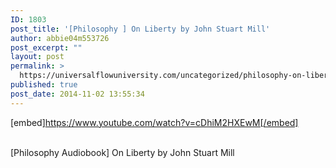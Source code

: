 ```yaml
---
ID: 1803
post_title: '[Philosophy ] On Liberty by John Stuart Mill'
author: abbie04m553726
post_excerpt: ""
layout: post
permalink: >
  https://universalflowuniversity.com/uncategorized/philosophy-on-liberty-by-john-stuart-mill/
published: true
post_date: 2014-11-02 13:55:34
---
```

[embed]https://www.youtube.com/watch?v=cDhiM2HXEwM[/embed]</br></br>
<p>[Philosophy Audiobook] On Liberty by John Stuart Mill</p>